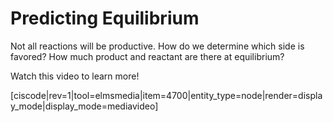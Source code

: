 # Predicting Equilibrium

Not all reactions will be productive. How do we determine which side is favored? How much product and reactant are there at equilibrium?

Watch this video to learn more!

[ciscode|rev=1|tool=elmsmedia|item=4700|entity_type=node|render=display_mode|display_mode=mediavideo]